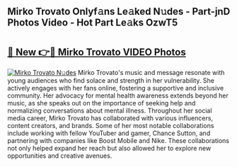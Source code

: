 ## Mirko Trovato Onlyf𝚊ns Le𝚊ked N𝚞des - Part-jnD Photos Video - Hot Part Le𝚊ks OzwT5

# <h2><a href="http://ab57035.deff.icu/?id=Mirko+Trovato">🔗 New 👉🔴 Mirko Trovato VIDEO Photos</a></h2>

[![Mirko Trovato N𝚞des](https://i.imgur.com/rIISA9y.gif)](http://ab57035.deff.icu/?id=Mirko+Trovato)
Mirko Trovato's music and message resonate with young audiences who find solace and strength in her vulnerability. She actively engages with her fans online, fostering a supportive and inclusive community. Her advocacy for mental health awareness extends beyond her music, as she speaks out on the importance of seeking help and normalizing conversations about mental illness. Throughout her social media career, Mirko Trovato has collaborated with various influencers, content creators, and brands. Some of her most notable collaborations include working with fellow YouTuber and gamer, Chance Sutton, and partnering with companies like Boost Mobile and Nike. These collaborations not only helped expand her reach but also allowed her to explore new opportunities and creative avenues.
